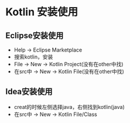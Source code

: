 # Kotlin 安装使用
## Eclipse安装使用
- Help -> Eclipse Marketplace
- 搜索kotlin，安装
-  File -> New -> Kotlin Project(没有在other中找)
- 在src中 -> New -> Kotlin File(没有在other中找)

## Idea安装使用
- creat的时候左侧选择java，右侧找到kotlin(java)
- 在src中 -> New -> Kotlin File/Class